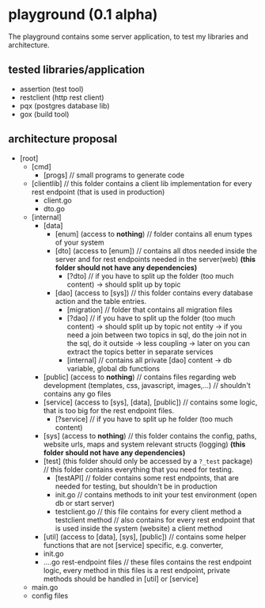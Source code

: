 # playground (0.1 alpha)

The playground contains some server application, to test my libraries and architecture.

## tested libraries/application
- assertion (test tool)
- restclient (http rest client)
- pqx (postgres database lib)
- gox (build tool)


## architecture proposal
- [root]
    - [cmd]
        - [progs]
        // small programs to generate code
    - [clientlib] 
    // this folder contains a client lib implementation for every rest endpoint (that is used in production)
        - client.go
        - dto.go
    - [internal]
        - [data]
            - [enum] (access to **nothing**)
            // folder contains all enum types of your system
            - [dto] (access to [enum])
            // contains all dtos needed inside the server and for rest endpoints needed in the server(web)
            **(this folder should not have any dependencies)**
                - [?dto]
                // if you have to split up the folder (too much content) 
                -> should split up by topic
            - [dao] (access to [sys])
            // this folder contains every database action and the table entries.
                - [migration]
                // folder that contains all migration files 
                - [?dao] 
                // if you have to split up the folder (too much content) 
                -> should split up by topic not entity
                -> if you need a join between two topics in sql, do the join not in the sql, do it outside 
                -> less coupling -> later on you can extract the topics better in separate services
                - [internal]
                // contains all private [dao] content -> db variable, global db functions
        - [public] (access to **nothing**)
        // contains files regarding web development (templates, css, javascript, images,...)
        // shouldn't contains any go files
        - [service] (access to [sys], [data], [public])
        // contains some logic, that is too big for the rest endpoint files.
            - [?service] 
            // if you have to split up he folder (too much content)
        - [sys] (access to **nothing**)
        // this folder contains the config, paths, website urls, maps and system relevant structs (logging)
        **(this folder should not have any dependencies)**
        - [test] (this folder should only be accessed by a `?_test` package)
        // this folder contains everything that you need for testing.
            - [testAPI]
            // folder contains some rest endpoints, that are needed for testing, but shouldn't be in production
            - init.go
            // contains methods to init your test environment (open db or start server)
            - testclient.go 
            // this file contains for every client method a testclient method
            // also contains for every rest endpoint that is used inside the system (website) a client method
        - [util] (access to [data], [sys], [public])
        // contains some helper functions that are not [service] specific, e.g. converter, 
        - init.go
        - ....go rest-endpoint files 
        // these files contains the rest endpoint logic, every method in this files is a rest endpoint, private methods should be handled in [util] or [service]
    - main.go
    - config files